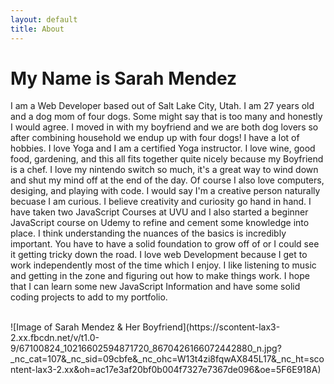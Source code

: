 ```yaml
---
layout: default
title: About
---
```


# My Name is Sarah Mendez
I am a Web Developer based out of Salt Lake City, Utah. I am 27 years old and a dog mom of four dogs. Some might say that is too many and honestly I would agree. I moved in with my boyfriend and we are both dog lovers so after combining household we endup up with four dogs! I have a lot of hobbies. I love Yoga and I am a certified Yoga instructor. I love wine, good food, gardening, and this all fits together quite nicely because my Boyfriend is a chef. I love my nintendo switch so much, it's a great way to wind down and shut my mind off at the end of the day. Of course I also love computers, desiging, and playing with code. I would say I'm a creative person naturally becuase I am curious. I believe creativity and curiosity go hand in hand. I have taken two JavaScript Courses at UVU and I also started a beginner JavaScript course on Udemy to refine and cement some knowledge into place. I think understanding the nuances of the basics is incredibly important. You have to have a solid foundation to grow off of or I could see it getting tricky down the road. I love web Development because I get to work independently most of the time which I enjoy. I like listening to music and getting in the zone and figuring out how to make things work. I hope that I can learn some new JavaScript Information and have some solid coding projects to add to my portfolio.

<br>
![Image of Sarah Mendez & Her Boyfriend](https://scontent-lax3-2.xx.fbcdn.net/v/t1.0-9/67100824_10216602594871720_8670426166072442880_n.jpg?_nc_cat=107&_nc_sid=09cbfe&_nc_ohc=W13t4zi8fqwAX845L17&_nc_ht=scontent-lax3-2.xx&oh=ac17e3af20bf0b004f7327e7367de096&oe=5F6E918A)